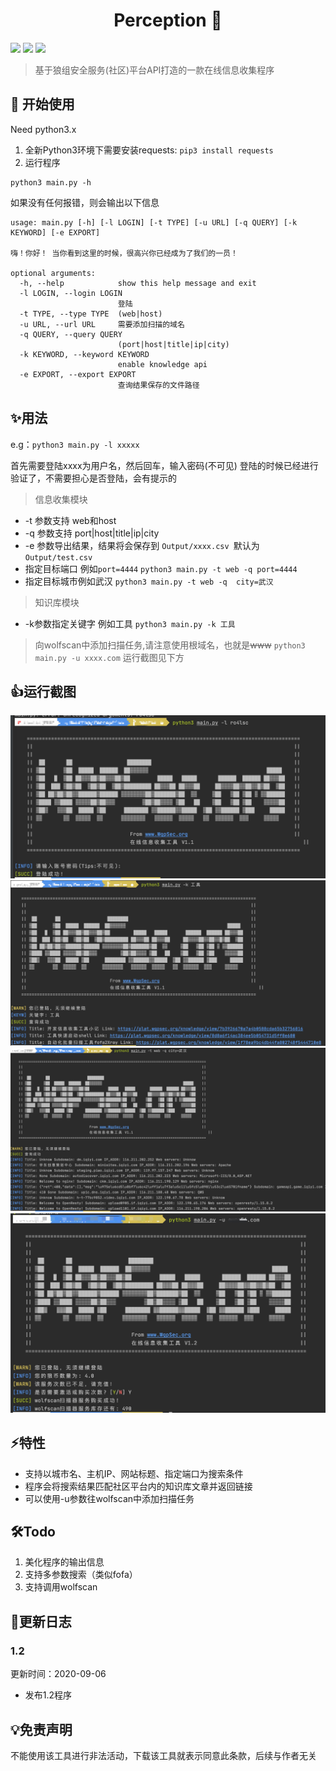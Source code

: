 <h1 align="center">Perception 🚀</h1>

<p>
  <img src="https://img.shields.io/badge/Language-Python3.x-blue" />
  <img src="https://img.shields.io/badge/Version-1.2-blue" />
  <a href="https://plat.wgpsec.org">
    <img src="https://img.shields.io/badge/Dependence-WgpSec%20Plat-green" target="_blank" />
  </a>
</p>

> 基于狼组安全服务(社区)平台API打造的一款在线信息收集程序

## 🚀 开始使用
Need python3.x
1. 全新Python3环境下需要安装requests: `pip3 install requests`
2. 运行程序
```
python3 main.py -h 
```

如果没有任何报错，则会输出以下信息
```
usage: main.py [-h] [-l LOGIN] [-t TYPE] [-u URL] [-q QUERY] [-k KEYWORD] [-e EXPORT]

嗨！你好！ 当你看到这里的时候，很高兴你已经成为了我们的一员！

optional arguments:
  -h, --help            show this help message and exit
  -l LOGIN, --login LOGIN
                        登陆
  -t TYPE, --type TYPE  (web|host)
  -u URL, --url URL     需要添加扫描的域名
  -q QUERY, --query QUERY
                        (port|host|title|ip|city)
  -k KEYWORD, --keyword KEYWORD
                        enable knowledge api
  -e EXPORT, --export EXPORT
                        查询结果保存的文件路径
```

## ✨用法
e.g：`python3 main.py -l xxxxx`

首先需要登陆xxxx为用户名，然后回车，输入密码(不可见)
登陆的时候已经进行验证了，不需要担心是否登陆，会有提示的
> 信息收集模块
- -t 参数支持 web和host
- -q 参数支持 port|host|title|ip|city
- -e 参数导出结果，结果将会保存到 `Output/xxxx.csv `默认为 `Output/test.csv`
- 指定目标端口 例如`port=4444`
`python3 main.py -t web -q port=4444`
- 指定目标城市例如武汉
 `python3 main.py -t web -q  city=武汉`
 
> 知识库模块
- -k参数指定关键字 例如工具
`python3 main.py -k 工具`

>向wolfscan中添加扫描任务,请注意使用根域名，也就是~~www~~
>`python3 main.py -u xxxx.com`
运行截图见下方



## 👍运行截图
![](./Image/screen-shot1.png)
![](./Image/screen-shot2.png)
![](./Image/screen-shot3.png)
![](./Image/screen-shot4.png)
## ⚡️特性

- 支持以城市名、主机IP、网站标题、指定端口为搜索条件
- 程序会将搜索结果匹配社区平台内的知识库文章并返回链接
- 可以使用-u参数往wolfscan中添加扫描任务

## 🛠Todo

1. 美化程序的输出信息
2. 支持多参数搜索（类似fofa）
3. 支持调用wolfscan

## 📝更新日志

### 1.2

更新时间：2020-09-06

 - 发布1.2程序

## 💡免责声明

不能使用该工具进行非法活动，下载该工具就表示同意此条款，后续与作者无关
